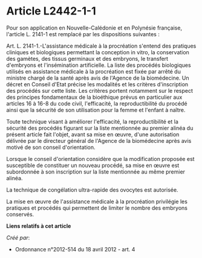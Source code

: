 # Article L2442-1-1

Pour son application en Nouvelle-Calédonie et en Polynésie française, l'article L. 2141-1 est remplacé par les dispositions
suivantes : 

Art. L. 2141-1.-L'assistance médicale à la procréation s'entend des pratiques cliniques et biologiques permettant la
conception in vitro, la conservation des gamètes, des tissus germinaux et des embryons, le transfert d'embryons et
l'insémination artificielle. La liste des procédés biologiques utilisés en assistance médicale à la procréation est fixée par
arrêté du ministre chargé de la santé après avis de l'Agence de la biomédecine. Un décret en Conseil d'Etat précise les
modalités et les critères d'inscription des procédés sur cette liste. Les critères portent notamment sur le respect des
principes fondamentaux de la bioéthique prévus en particulier aux articles 16 à 16-8 du code civil, l'efficacité, la
reproductibilité du procédé ainsi que la sécurité de son utilisation pour la femme et l'enfant à naître. 

Toute technique visant à améliorer l'efficacité, la reproductibilité et la sécurité des procédés figurant sur la liste
mentionnée au premier alinéa du présent article fait l'objet, avant sa mise en œuvre, d'une autorisation délivrée par le
directeur général de l'Agence de la biomédecine après avis motivé de son conseil d'orientation. 

Lorsque le conseil d'orientation considère que la modification proposée est susceptible de constituer un nouveau procédé, sa
mise en œuvre est subordonnée à son inscription sur la liste mentionnée au même premier alinéa. 

La technique de congélation ultra-rapide des ovocytes est autorisée. 

La mise en œuvre de l'assistance médicale à la procréation privilégie les pratiques et procédés qui permettent de limiter le
nombre des embryons conservés.

**Liens relatifs à cet article**

_Créé par_:

  - Ordonnance n°2012-514 du 18 avril 2012 - art. 4
